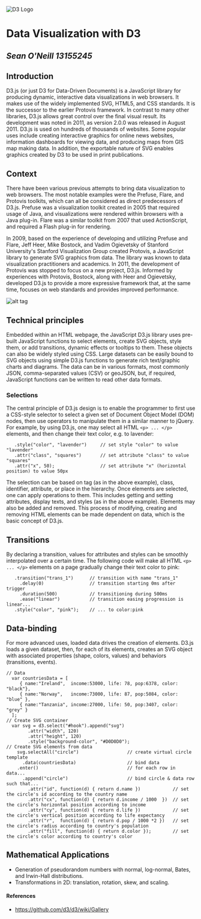 ![D3 Logo](https://upload.wikimedia.org/wikipedia/en/1/15/Logo_D3.svg)
 # Data Visualization with D3
***Sean O'Neill***     ***13155245***
---------------------------------
## Introduction
D3.js (or just D3 for Data-Driven Documents) is a JavaScript library for producing dynamic, interactive data visualizations in web browsers. It makes use of the widely implemented SVG, HTML5, and CSS standards. It is the successor to the earlier Protovis framework.
In contrast to many other libraries, D3.js allows great control over the final visual result. Its development was noted in 2011, as version 2.0.0 was released in August 2011.
D3.js is used on hundreds of thousands of websites. Some popular uses include creating interactive graphics for online news websites, information dashboards for viewing data, and producing maps from GIS map making data. In addition, the exportable nature of SVG enables graphics created by D3 to be used in print publications.


## Context
There have been various previous attempts to bring data visualization to web browsers. The most notable examples were the Prefuse, Flare, and Protovis toolkits, which can all be considered as direct predecessors of D3.js.
Prefuse was a visualization toolkit created in 2005 that required usage of Java, and visualizations were rendered within browsers with a Java plug-in. Flare was a similar toolkit from 2007 that used ActionScript, and required a Flash plug-in for rendering.

In 2009, based on the experience of developing and utilizing Prefuse and Flare, Jeff Heer, Mike Bostock, and Vadim Ogievetsky of Stanford University's Stanford Visualization Group created Protovis, a JavaScript library to generate SVG graphics from data. The library was known to data visualization practitioners and academics.
In 2011, the development of Protovis was stopped to focus on a new project, D3.js. Informed by experiences with Protovis, Bostock, along with Heer and Ogievetsky, developed D3.js to provide a more expressive framework that, at the same time, focuses on web standards and provides improved performance.

![alt tag](https://i.stack.imgur.com/4yTMs.png)

## Technical principles
Embedded within an HTML webpage, the JavaScript D3.js library uses pre-built JavaScript functions to select elements, create SVG objects, style them, or add transitions, dynamic effects or tooltips to them. These objects can also be widely styled using CSS. Large datasets can be easily bound to SVG objects using simple D3.js functions to generate rich text/graphic charts and diagrams. The data can be in various formats, most commonly JSON, comma-separated values (CSV) or geoJSON, but, if required, JavaScript functions can be written to read other data formats.

### Selections
The central principle of D3.js design is to enable the programmer to first use a CSS-style selector to select a given set of Document Object Model (DOM) nodes, then use operators to manipulate them in a similar manner to jQuery. For example, by using D3.js, one may select all HTML `<p> ... </p>` elements, and then change their text color, e.g. to lavender:
```d3.selectAll("p")                 // select all <p> elements
   .style("color", "lavender")     // set style "color" to value "lavender"
   .attr("class", "squares")       // set attribute "class" to value "squares"
   .attr("x", 50);                 // set attribute "x" (horizontal position) to value 50px
```
The selection can be based on tag (as in the above example), class, identifier, attribute, or place in the hierarchy. Once elements are selected, one can apply operations to them. This includes getting and setting attributes, display texts, and styles (as in the above example). Elements may also be added and removed. This process of modifying, creating and removing HTML elements can be made dependent on data, which is the basic concept of D3.js.

## Transitions
By declaring a transition, values for attributes and styles can be smoothly interpolated over a certain time. The following code will make all HTML `<p> ... </p>` elements on a page gradually change their text color to pink:
```d3.selectAll("p")             // select all <p> elements
   .transition("trans_1")      // transition with name "trans_1"
     .delay(0)                 // transition starting 0ms after trigger
     .duration(500)            // transitioning during 500ms
     .ease("linear")           // transition easing progression is linear...
   .style("color", "pink");    // ... to color:pink
```
## Data-binding
For more advanced uses, loaded data drives the creation of elements. D3.js loads a given dataset, then, for each of its elements, creates an SVG object with associated properties (shape, colors, values) and behaviors (transitions, events).
```
// Data
  var countriesData = [
     { name:"Ireland",  income:53000, life: 78, pop:6378, color: "black"},
     { name:"Norway",   income:73000, life: 87, pop:5084, color: "blue" },
     { name:"Tanzania", income:27000, life: 50, pop:3407, color: "grey" }
  ];
// Create SVG container
  var svg = d3.select("#hook").append("svg")
        .attr("width", 120)
        .attr("height", 120)
        .style("background-color", "#D0D0D0");
// Create SVG elements from data 
    svg.selectAll("circle")                  // create virtual circle template
      .data(countriesData)                   // bind data
    .enter()                                 // for each row in data...
      .append("circle")                      // bind circle & data row such that... 
        .attr("id", function(d) { return d.name })            // set the circle's id according to the country name
        .attr("cx", function(d) { return d.income / 1000  })  // set the circle's horizontal position according to income 
        .attr("cy", function(d) { return d.life })            // set the circle's vertical position according to life expectancy 
        .attr("r",  function(d) { return d.pop / 1000 *2 })   // set the circle's radius according to country's population 
        .attr("fill", function(d) { return d.color });        // set the circle's color according to country's color
```
## Mathematical Applications
* Generation of pseudorandom numbers with normal, log-normal, Bates, and Irwin-Hall distributions.
* Transformations in 2D: translation, rotation, skew, and scaling.
#### References
* https://github.com/d3/d3/wiki/Gallery
